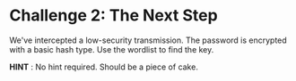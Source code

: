 
# Challenge 2: The Next Step

 We've intercepted a low-security transmission. The password is encrypted with a basic hash type. Use the wordlist to find the key.

**HINT** : No hint required. Should be a piece of cake.